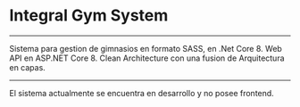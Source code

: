 <h1>Integral Gym System</h1>
<hr>
<p>Sistema para gestion de gimnasios en formato SASS, en .Net Core 8. Web API en ASP.NET Core 8. Clean Architecture con una fusion de Arquitectura en capas.</p>
<hr>
<p>El sistema actualmente se encuentra en desarrollo y no posee frontend.</p>
